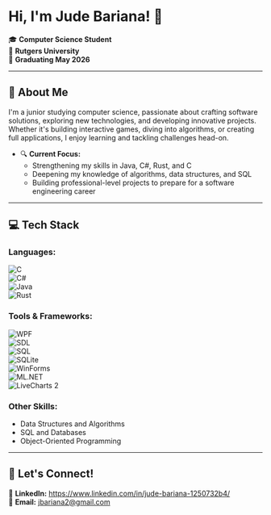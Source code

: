 # Hi, I'm Jude Bariana! 👋  

🎓 **Computer Science Student**  
📍 **Rutgers University**  
📅 **Graduating May 2026**

---

## 🚀 About Me  

I'm a junior studying computer science, passionate about crafting software solutions, exploring new technologies, and developing innovative projects. Whether it's building interactive games, diving into algorithms, or creating full applications, I enjoy learning and tackling challenges head-on.  

- 🔍 **Current Focus:**  
  - Strengthening my skills in Java, C#, Rust, and C  
  - Deepening my knowledge of algorithms, data structures, and SQL  
  - Building professional-level projects to prepare for a software engineering career  

---

## 💻 Tech Stack  

### **Languages:**  
![C](https://img.shields.io/badge/C-00599C?style=flat-square&logo=c&logoColor=white)  
![C#](https://img.shields.io/badge/C%23-239120?style=flat-square&logo=c-sharp&logoColor=white)  
![Java](https://img.shields.io/badge/Java-007396?style=flat-square&logo=java&logoColor=white)  
![Rust](https://img.shields.io/badge/Rust-000000?style=flat-square&logo=rust&logoColor=white)  

### **Tools & Frameworks:**  
![WPF](https://img.shields.io/badge/WPF-68217A?style=flat-square&logo=.net&logoColor=white)  
![SDL](https://img.shields.io/badge/SDL-003A70?style=flat-square&logo=sdl&logoColor=white)  
![SQL](https://img.shields.io/badge/SQL-003B57?style=flat-square&logo=postgresql&logoColor=white)  
![SQLite](https://img.shields.io/badge/SQLite-003B57?style=flat-square&logo=sqlite&logoColor=white)  
![WinForms](https://img.shields.io/badge/WinForms-68217A?style=flat-square&logo=.net&logoColor=white)  
![ML.NET](https://img.shields.io/badge/ML.NET-3498DB?style=flat-square&logo=.net&logoColor=white)  
![LiveCharts 2](https://img.shields.io/badge/LiveCharts%202-17A2B8?style=flat-square&logo=livecharts&logoColor=white)  


### **Other Skills:**  
- Data Structures and Algorithms  
- SQL and Databases  
- Object-Oriented Programming  
---


## 🎯 Let's Connect!  

💼 **LinkedIn:** https://www.linkedin.com/in/jude-bariana-1250732b4/  
📧 **Email:** jbariana2@gmail.com  
